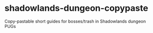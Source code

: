 # shadowlands-dungeon-copypaste
Copy-pastable short guides for bosses/trash in Shadowlands dungeon PUGs

